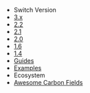 * Switch Version
 * [3.x](/)
 * [2.2](https://carbonfields.net/docs/?crb_version=2-2-0)
 * [2.1](https://carbonfields.net/docs/?crb_version=2-1-0)
 * [2.0](https://carbonfields.net/docs/?crb_version=2-0-0)
 * [1.6](https://carbonfields.net/docs/?crb_version=v1-6)
 * [1.4](https://carbonfields.net/docs/?crb_version=v1-4)
* [Guides](guides/using-field-values.md)
* [Examples](examples/simple-social-links.md)
* Ecosystem
 * [Awesome Carbon Fields](https://github.com/htmlburger/awesome-carbon-fields)
